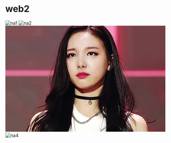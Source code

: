 # web2
![na1](https://github.com/winterofchoi/web2/blob/main/images/bg01.gif)
![na2](https://github.com/winterofchoi/web2/blob/main/images/bg02.gif)
![na3](https://github.com/winterofchoi/web2/blob/main/images/bg03.gif)
![na4](https://github.com/winterofchoi/web2/blob/main/images/bg04.gif)

